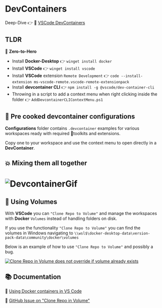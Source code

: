 # DevContainers



Deep-Dive 👉 🔗 [VSCode DevContainers](https://code.visualstudio.com/docs/remote/create-dev-container "VSCode DevContainers")

## TLDR
:rocket: **Zero-to-Hero**   

* Install **Docker-Desktop** :point_right: `winget install docker`
* Install **VSCode**      :point_right:  `winget install vscode`
* Install **VSCode** extension `Remote Development` :point_right: `code --install-extension ms-vscode-remote.vscode-remote-extensionpack`
* Install **devcontainer CLI** :point_right: `npm install -g @vscode/dev-container-cli`
* Throwing in a script to add a context menu when right clicking inside the folder :point_right: `AddDevcontainerCLIContextMenu.ps1`


## :stew: Pre cooked devcontainer configurations

**Configurations** folder contains `.devcontainer` examples for various workspaces 
ready with required :hammer:toolkits and extensions. 

Copy one to your workspace and use the context menu to open directly in a **DevContainer**.


## :boom: Mixing them all together

<h1 align="left">
<img src="images/devcontainer.gif" alt="DevcontainerGif"/>
</h1>

## :floppy_disk: Using Volumes

With **VSCode** you can `"Clone Repo to Volume"` and manage the workspaces with **Docker** `Volumes` instead of handling folders on disk. 

If you use the functionality `"Clone Repo to Volume"` you can find the volumes
in Windows navigating to `\\wsl$\docker-desktop-data\version-pack-data\community\docker\volumes`

Below is an example of how to use `"Clone Repo to Volume"` and possibly a bug.

[![Clone Repo in Volume does not override if volume already exists](https://img.youtube.com/vi/79wq_V7dr84/0.jpg)](https://www.youtube.com/watch?v=79wq_V7dr84)


## :books: Documentation

🔗 [Using Docker containers in VS Code](https://www.youtube.com/watch?v=PGsMy75ffPM 'Using Docker containers in VS Code')

🔗 [GitHub Issue on "Clone Repo in Volume"](https://github.com/microsoft/vscode-remote-release/issues/5453 'GitHub Issue on "Clone Repo in Volume')
